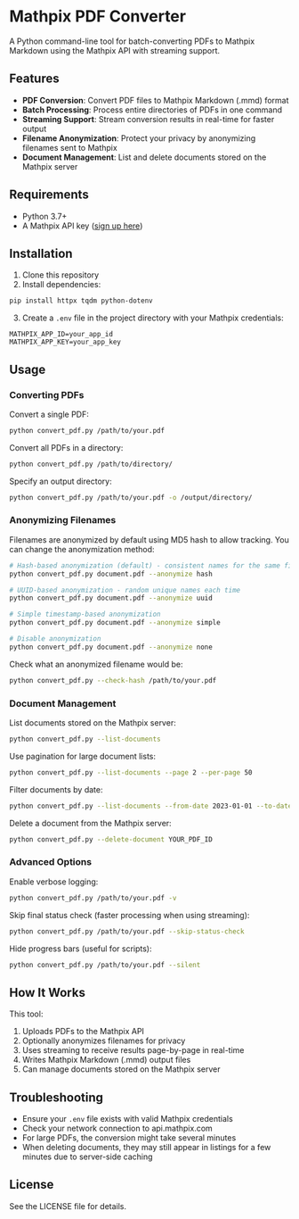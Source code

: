 # Mathpix PDF Converter

A Python command-line tool for batch-converting PDFs to Mathpix Markdown using the Mathpix API with streaming support.

## Features

- **PDF Conversion**: Convert PDF files to Mathpix Markdown (.mmd) format
- **Batch Processing**: Process entire directories of PDFs in one command
- **Streaming Support**: Stream conversion results in real-time for faster output
- **Filename Anonymization**: Protect your privacy by anonymizing filenames sent to Mathpix
- **Document Management**: List and delete documents stored on the Mathpix server

## Requirements

- Python 3.7+
- A Mathpix API key ([sign up here](https://mathpix.com/))

## Installation

1. Clone this repository
2. Install dependencies:

```bash
pip install httpx tqdm python-dotenv
```

3. Create a `.env` file in the project directory with your Mathpix credentials:

```
MATHPIX_APP_ID=your_app_id
MATHPIX_APP_KEY=your_app_key
```

## Usage

### Converting PDFs

Convert a single PDF:

```bash
python convert_pdf.py /path/to/your.pdf
```

Convert all PDFs in a directory:

```bash
python convert_pdf.py /path/to/directory/
```

Specify an output directory:

```bash
python convert_pdf.py /path/to/your.pdf -o /output/directory/
```

### Anonymizing Filenames

Filenames are anonymized by default using MD5 hash to allow tracking. You can change the anonymization method:

```bash
# Hash-based anonymization (default) - consistent names for the same file
python convert_pdf.py document.pdf --anonymize hash

# UUID-based anonymization - random unique names each time
python convert_pdf.py document.pdf --anonymize uuid

# Simple timestamp-based anonymization
python convert_pdf.py document.pdf --anonymize simple

# Disable anonymization
python convert_pdf.py document.pdf --anonymize none
```

Check what an anonymized filename would be:

```bash
python convert_pdf.py --check-hash /path/to/your.pdf
```

### Document Management

List documents stored on the Mathpix server:

```bash
python convert_pdf.py --list-documents
```

Use pagination for large document lists:

```bash
python convert_pdf.py --list-documents --page 2 --per-page 50
```

Filter documents by date:

```bash
python convert_pdf.py --list-documents --from-date 2023-01-01 --to-date 2023-12-31
```

Delete a document from the Mathpix server:

```bash
python convert_pdf.py --delete-document YOUR_PDF_ID
```

### Advanced Options

Enable verbose logging:

```bash
python convert_pdf.py /path/to/your.pdf -v
```

Skip final status check (faster processing when using streaming):

```bash
python convert_pdf.py /path/to/your.pdf --skip-status-check
```

Hide progress bars (useful for scripts):

```bash
python convert_pdf.py /path/to/your.pdf --silent
```

## How It Works

This tool:

1. Uploads PDFs to the Mathpix API
2. Optionally anonymizes filenames for privacy
3. Uses streaming to receive results page-by-page in real-time  
4. Writes Mathpix Markdown (.mmd) output files
5. Can manage documents stored on the Mathpix server

## Troubleshooting

- Ensure your `.env` file exists with valid Mathpix credentials
- Check your network connection to api.mathpix.com
- For large PDFs, the conversion might take several minutes
- When deleting documents, they may still appear in listings for a few minutes due to server-side caching

## License

See the LICENSE file for details.
